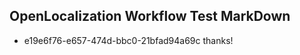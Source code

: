 ## OpenLocalization Workflow Test MarkDown
* e19e6f76-e657-474d-bbc0-21bfad94a69c 
thanks!<!--HONumber=Mar16_HO3-->
